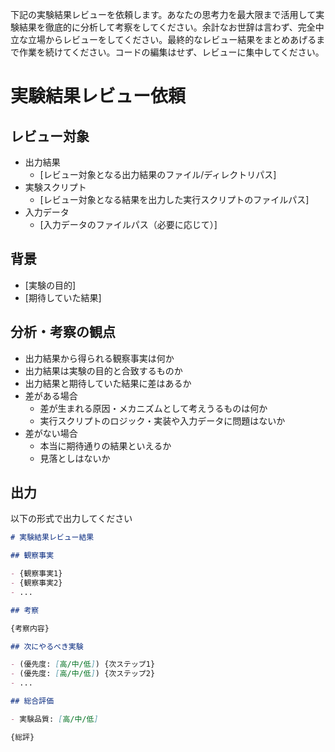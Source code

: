 下記の実験結果レビューを依頼します。あなたの思考力を最大限まで活用して実験結果を徹底的に分析して考察をしてください。余計なお世辞は言わず、完全中立な立場からレビューをしてください。最終的なレビュー結果をまとめあげるまで作業を続けてください。コードの編集はせず、レビューに集中してください。

# 実験結果レビュー依頼

## レビュー対象

- 出力結果
  - [レビュー対象となる出力結果のファイル/ディレクトリパス]
- 実験スクリプト
  - [レビュー対象となる結果を出力した実行スクリプトのファイルパス]
- 入力データ
  - [入力データのファイルパス（必要に応じて）]

## 背景

- [実験の目的]
- [期待していた結果]

## 分析・考察の観点

- 出力結果から得られる観察事実は何か
- 出力結果は実験の目的と合致するものか
- 出力結果と期待していた結果に差はあるか
- 差がある場合
  - 差が生まれる原因・メカニズムとして考えうるものは何か
  - 実行スクリプトのロジック・実装や入力データに問題はないか
- 差がない場合
  - 本当に期待通りの結果といえるか
  - 見落としはないか

## 出力

以下の形式で出力してください

```markdown
# 実験結果レビュー結果

## 観察事実

- {観察事実1}
- {観察事実2}
- ...

## 考察

{考察内容}

## 次にやるべき実験

- (優先度: [高/中/低]) {次ステップ1}
- (優先度: [高/中/低]) {次ステップ2}
- ...

## 総合評価

- 実験品質: [高/中/低]

{総評}

```

